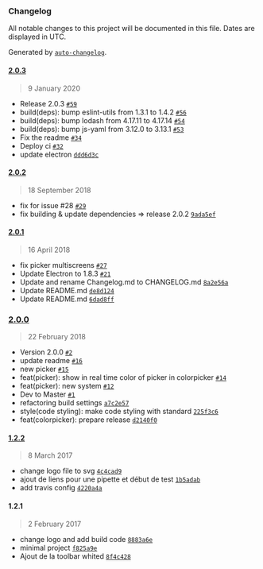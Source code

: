 ### Changelog

All notable changes to this project will be documented in this file. Dates are displayed in UTC.

Generated by [`auto-changelog`](https://github.com/CookPete/auto-changelog).

#### [2.0.3](https://github.com/Toinane/colorpicker/compare/2.0.2...2.0.3)

> 9 January 2020

- Release 2.0.3 [`#59`](https://github.com/Toinane/colorpicker/pull/59)
- build(deps): bump eslint-utils from 1.3.1 to 1.4.2 [`#56`](https://github.com/Toinane/colorpicker/pull/56)
- build(deps): bump lodash from 4.17.11 to 4.17.14 [`#54`](https://github.com/Toinane/colorpicker/pull/54)
- build(deps): bump js-yaml from 3.12.0 to 3.13.1 [`#53`](https://github.com/Toinane/colorpicker/pull/53)
- Fix the readme [`#34`](https://github.com/Toinane/colorpicker/pull/34)
- Deploy ci [`#32`](https://github.com/Toinane/colorpicker/pull/32)
- update electron [`ddd6d3c`](https://github.com/Toinane/colorpicker/commit/ddd6d3c65599e0a320585a8199106fb41464a1a5)

#### [2.0.2](https://github.com/Toinane/colorpicker/compare/2.0.1...2.0.2)

> 18 September 2018

- fix for issue #28 [`#29`](https://github.com/Toinane/colorpicker/pull/29)
- fix building & update dependencies =&gt; release 2.0.2 [`9ada5ef`](https://github.com/Toinane/colorpicker/commit/9ada5efebbb8ac24a03e5e23df3e26f57ee08bc8)

#### [2.0.1](https://github.com/Toinane/colorpicker/compare/2.0.0...2.0.1)

> 16 April 2018

- fix picker multiscreens [`#27`](https://github.com/Toinane/colorpicker/pull/27)
- Update Electron to 1.8.3 [`#21`](https://github.com/Toinane/colorpicker/pull/21)
- Update and rename Changelog.md to CHANGELOG.md [`8a2e56a`](https://github.com/Toinane/colorpicker/commit/8a2e56ac77862c1c53050ab40324b02962d5cc5c)
- Update README.md [`de8d124`](https://github.com/Toinane/colorpicker/commit/de8d1241dda3ea7f3fd9c63f22880509e2f92323)
- Update README.md [`6dad8ff`](https://github.com/Toinane/colorpicker/commit/6dad8ff6a5cc2cb7ec590ccecf8ec9f14aef7b44)

### [2.0.0](https://github.com/Toinane/colorpicker/compare/1.2.2...2.0.0)

> 22 February 2018

- Version 2.0.0 [`#2`](https://github.com/Toinane/colorpicker/pull/2)
- update readme [`#16`](https://github.com/Toinane/colorpicker/pull/16)
- new picker [`#15`](https://github.com/Toinane/colorpicker/pull/15)
- feat(picker): show in real time color of picker in colorpicker [`#14`](https://github.com/Toinane/colorpicker/pull/14)
- feat(picker): new system [`#12`](https://github.com/Toinane/colorpicker/pull/12)
- Dev to Master [`#1`](https://github.com/Toinane/colorpicker/pull/1)
- refactoring build settings [`a7c2e57`](https://github.com/Toinane/colorpicker/commit/a7c2e5775b082ac9a95c2f440c42a926b7f96320)
- style(code styling): make code styling with standard [`225f3c6`](https://github.com/Toinane/colorpicker/commit/225f3c666fed8a88c4f4d3275bce829025190ba4)
- feat(colorpicker): prepare release [`d2140f0`](https://github.com/Toinane/colorpicker/commit/d2140f0e3a602797d9b26ced09f0f3f6d1af6bf4)

#### [1.2.2](https://github.com/Toinane/colorpicker/compare/1.2.1...1.2.2)

> 8 March 2017

- change logo file to svg [`4c4cad9`](https://github.com/Toinane/colorpicker/commit/4c4cad9c7601e31c22eea5b69beadd5cfc9a9e1b)
- ajout de liens pour une pipette et début de test [`1b5adab`](https://github.com/Toinane/colorpicker/commit/1b5adab75670d76ce0b19dd30a678ec0bf5ac506)
- add travis config [`4220a4a`](https://github.com/Toinane/colorpicker/commit/4220a4a80527ee6c6002ad15484b82c47f1dac2f)

#### 1.2.1

> 2 February 2017

- change logo and add build code [`8883a6e`](https://github.com/Toinane/colorpicker/commit/8883a6e8907aaf184cfe7d26aaf9aacf170acd2f)
- minimal project [`f825a9e`](https://github.com/Toinane/colorpicker/commit/f825a9ece7ca39e4621ca1a6faedaebae000c78e)
- Ajout de la toolbar whited [`8f4c428`](https://github.com/Toinane/colorpicker/commit/8f4c4283896ea58ef92f857633718783e48b2574)
